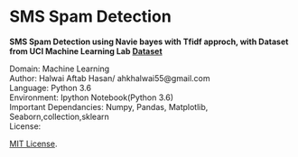 # SMS Spam Detection

**SMS Spam Detection using Navie bayes with Tfidf approch, with Dataset from UCI Machine Learning Lab [Dataset](https://archive.ics.uci.edu/ml/datasets/sms+spam+collection)**

<p>
Domain: Machine Learning<br /> 
Author: Halwai Aftab Hasan/ ahkhalwai55@gmail.com<br />
Language: Python 3.6<br />
Environment: Ipython Notebook(Python 3.6)<br />
Important Dependancies: Numpy, Pandas, Matplotlib, Seaborn,collection,sklearn<br />
License: <p><a href="https://github.com/ahkhalwai/SMS_Spam_Detection/blob/master/LICENSE">MIT License</a>.</p> 
</p>

